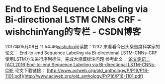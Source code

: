 # End to End Sequence Labeling via Bi-directional LSTM CNNs CRF - wishchinYang的专栏 - CSDN博客
2017年05月09日 11:54:46[wishchin](https://me.csdn.net/wishchin)阅读数：1232
来看看今日头条首席科学家的论文：
End-to-end Sequence Labeling via Bi-directional LSTM-CNNs-CRF 
使用LSTM方法进行序列标注，完成大规模标注问题
参考此文：[](http://blog.csdn.net/youngdreamnju/article/details/54346658)
[论文笔记：[ACL2016]End-to-end Sequence Labeling via Bi-directional LSTM-CNNs-CRF](http://blog.csdn.net/youngdreamnju/article/details/54346658)
论文下载链接：
[http://www.aclweb.org/old_anthology/P/P16/P16-1101.pdf](http://www.aclweb.org/old_anthology/P/P16/P16-1101.pdf)
